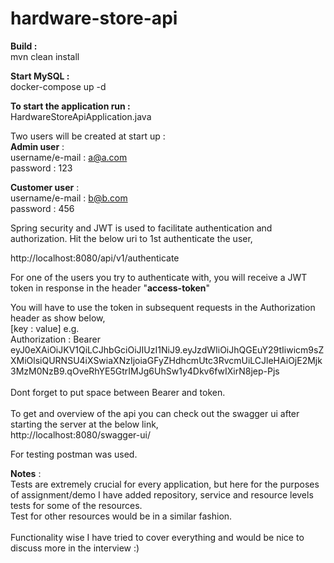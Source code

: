 # hardware-store-api

<b>Build :</b><br />
mvn clean install

<b>Start MySQL : </b><br />
docker-compose up -d

<b>To start the application run : </b>  
HardwareStoreApiApplication.java



Two users will be created at start up : <br />
<b>Admin user</b> : <br />
username/e-mail : a@a.com<br />
password : 123

<b>Customer user</b> : <br />
username/e-mail : b@b.com<br />
password : 456

Spring security and JWT is used to facilitate authentication and authorization.
Hit the below uri to 1st authenticate the user,

http://localhost:8080/api/v1/authenticate



For one of the users you try to authenticate with, you will receive a JWT token in response in the header "<b>access-token</b>"

You will have to use the token in subsequent requests in the Authorization header as show below, <br /> 
[key           : value]  e.g.<br /> 
Authorization : Bearer eyJ0eXAiOiJKV1QiLCJhbGciOiJIUzI1NiJ9.eyJzdWIiOiJhQGEuY29tIiwicm9sZXMiOlsiQURNSU4iXSwiaXNzIjoiaGFyZHdhcmUtc3RvcmUiLCJleHAiOjE2Mjk3MzM0NzB9.qOveRhYE5GtrIMJg6UhSw1y4Dkv6fwIXirN8jep-Pjs
<br/>
<br/>
Dont forget to put space between Bearer and token.
<br/>
<br/>
To get and overview of the api you can check out the swagger ui after starting the server at the below link,<br/>
http://localhost:8080/swagger-ui/
<br/>
 
For testing postman was used. 

<b>Notes</b> : <br/>
Tests are extremely crucial for every application, but here for the purposes of assignment/demo I have added repository, service and resource levels tests for some of the resources.<br/>
Test for other resources would be in a similar fashion.
<br/>
<br/>
Functionality wise I have tried to cover everything and would be nice to discuss more in the interview :)
<br/>


